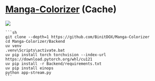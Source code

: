 # [Manga-Colorizer](https://github.com/BinitDOX/Manga-Colorizer) (Cache)

![](https://img.shields.io/github/license/BinitDOX/Manga-Colorizer?style=flat-square)

````{tab} Froms source
```sh
git clone --depth=1 https://github.com/BinitDOX/Manga-Colorizer
cd Manga-Colorizer/Backend
uv venv
.venv\Scripts\activate.bat
uv pip install torch torchvision --index-url https://download.pytorch.org/whl/cu121
uv pip install -r Backend/requirements.txt
uv pip install einops
python app-stream.py
```
````